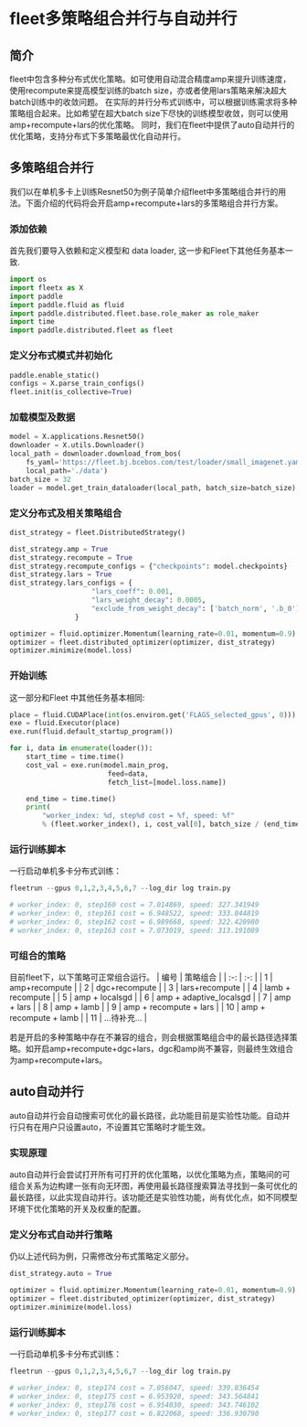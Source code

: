 # fleet多策略组合并行与自动并行

## 简介
fleet中包含多种分布式优化策略。如可使用自动混合精度amp来提升训练速度，使用recompute来提高模型训练的batch size，亦或者使用lars策略来解决超大batch训练中的收敛问题。
在实际的并行分布式训练中，可以根据训练需求将多种策略组合起来。比如希望在超大batch size下尽快的训练模型收敛，则可以使用amp+recompute+lars的优化策略。
同时，我们在fleet中提供了auto自动并行的优化策略，支持分布式下多策略最优化自动并行。
## 多策略组合并行
我们以在单机多卡上训练Resnet50为例子简单介绍fleet中多策略组合并行的用法。下面介绍的代码将会开启amp+recompute+lars的多策略组合并行方案。
### 添加依赖
首先我们要导入依赖和定义模型和 data loader, 这一步和Fleet下其他任务基本一致.
``` python
import os
import fleetx as X
import paddle
import paddle.fluid as fluid
import paddle.distributed.fleet.base.role_maker as role_maker
import time
import paddle.distributed.fleet as fleet
```
### 定义分布式模式并初始化
``` python
paddle.enable_static()
configs = X.parse_train_configs()
fleet.init(is_collective=True)
```
### 加载模型及数据
``` python
model = X.applications.Resnet50()
downloader = X.utils.Downloader()
local_path = downloader.download_from_bos(
    fs_yaml='https://fleet.bj.bcebos.com/test/loader/small_imagenet.yaml',
    local_path='./data')
batch_size = 32
loader = model.get_train_dataloader(local_path, batch_size=batch_size)
```
### 定义分布式及相关策略组合
``` python
dist_strategy = fleet.DistributedStrategy()

dist_strategy.amp = True
dist_strategy.recompute = True
dist_strategy.recompute_configs = {"checkpoints": model.checkpoints}
dist_strategy.lars = True
dist_strategy.lars_configs = {
                    "lars_coeff": 0.001,
                    "lars_weight_decay": 0.0005,
                    "exclude_from_weight_decay": ['batch_norm', '.b_0']
                }

optimizer = fluid.optimizer.Momentum(learning_rate=0.01, momentum=0.9)
optimizer = fleet.distributed_optimizer(optimizer, dist_strategy)
optimizer.minimize(model.loss)
```
### 开始训练
这一部分和Fleet 中其他任务基本相同:
``` python
place = fluid.CUDAPlace(int(os.environ.get('FLAGS_selected_gpus', 0)))
exe = fluid.Executor(place)
exe.run(fluid.default_startup_program())

for i, data in enumerate(loader()):
    start_time = time.time()
    cost_val = exe.run(model.main_prog,
                        feed=data,
                        fetch_list=[model.loss.name])

    end_time = time.time()
    print(
        "worker_index: %d, step%d cost = %f, speed: %f"
        % (fleet.worker_index(), i, cost_val[0], batch_size / (end_time - start_time)))
```

### 运行训练脚本
一行启动单机多卡分布式训练：
``` python
fleetrun --gpus 0,1,2,3,4,5,6,7 --log_dir log train.py

# worker_index: 0, step160 cost = 7.014869, speed: 327.341949
# worker_index: 0, step161 cost = 6.948522, speed: 333.044819
# worker_index: 0, step162 cost = 6.989668, speed: 322.420980
# worker_index: 0, step163 cost = 7.073019, speed: 313.191089
```

### 可组合的策略
目前fleet下，以下策略可正常组合运行。
| 编号 | 策略组合 |
| :-: | :-: |
| 1 | amp+recompute |
| 2 | dgc+recompute |
| 3 | lars+recompute |
| 4 | lamb + recompute |
| 5 | amp + localsgd |
| 6 | amp + adaptive_localsgd |
| 7 | amp + lars |
| 8 | amp + lamb |
| 9 | amp + recompute + lars |
| 10 | amp + recompute + lamb |
| 11 | ...待补充... |

若是开启的多种策略中存在不兼容的组合，则会根据策略组合中的最长路径选择策略。如开启amp+recompute+dgc+lars，dgc和amp尚不兼容，则最终生效组合为amp+recompute+lars。

## auto自动并行
auto自动并行会自动搜索可优化的最长路径，此功能目前是实验性功能。自动并行只有在用户只设置auto，不设置其它策略时才能生效。
### 实现原理
auto自动并行会尝试打开所有可打开的优化策略，以优化策略为点，策略间的可组合关系为边构建一张有向无环图，再使用最长路径搜索算法寻找到一条可优化的最长路径，以此实现自动并行。该功能还是实验性功能，尚有优化点，如不同模型环境下优化策略的开关及权重的配置。
### 定义分布式自动并行策略
仍以上述代码为例，只需修改分布式策略定义部分。
``` python
dist_strategy.auto = True

optimizer = fluid.optimizer.Momentum(learning_rate=0.01, momentum=0.9)
optimizer = fleet.distributed_optimizer(optimizer, dist_strategy)
optimizer.minimize(model.loss)
```

### 运行训练脚本
一行启动单机多卡分布式训练：
``` python
fleetrun --gpus 0,1,2,3,4,5,6,7 --log_dir log train.py

# worker_index: 0, step174 cost = 7.056047, speed: 339.836454
# worker_index: 0, step175 cost = 6.953920, speed: 343.564841
# worker_index: 0, step176 cost = 6.954030, speed: 343.746102
# worker_index: 0, step177 cost = 6.822068, speed: 336.930790
```
